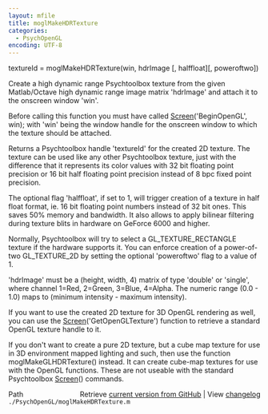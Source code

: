 ```yaml
---
layout: mfile
title: moglMakeHDRTexture
categories:
  - PsychOpenGL
encoding: UTF-8
---
```


textureId = moglMakeHDRTexture(win, hdrImage [, halffloat][, poweroftwo])

Create a high dynamic range Psychtoolbox texture from the given
Matlab/Octave high dynamic range image matrix 'hdrImage' and attach
it to the onscreen window 'win'.

Before calling this function you must have called [Screen](/docs/Screen)('BeginOpenGL', win);
with 'win' being the window handle for the onscreen window to
which the texture should be attached.

Returns a Psychtoolbox handle 'textureId' for the created 2D texture.
The texture can be used like any other Psychtoolbox texture, just
with the difference that it represents its color values with 32 bit
floating point precision or 16 bit half floating point precision
instead of 8 bpc fixed point precision.

The optional flag 'halffloat', if set to 1, will trigger creation of a
texture in half float format, ie. 16 bit floating point numbers instead
of 32 bit ones. This saves 50% memory and bandwidth. It also allows to
apply bilinear filtering during texture blits in hardware on GeForce 6000
and higher.

Normally, Psychtoolbox will try to select a GL\_TEXTURE\_RECTANGLE
texture if the hardware supports it. You can enforce creation of
a power-of-two GL\_TEXTURE\_2D by setting the optional 'poweroftwo'
flag to a value of 1.

'hdrImage' must be a (height, width, 4) matrix of type 'double' or
'single', where channel 1=Red, 2=Green, 3=Blue, 4=Alpha. The numeric
range (0.0 - 1.0) maps to (minimum intensity - maximum intensity).

If you want to use the created 2D texture for 3D OpenGL rendering
as well, you can use the [Screen](/docs/Screen)('GetOpenGLTexture') function to
retrieve a standard OpenGL texture handle to it.

If you don't want to create a pure 2D texture, but a cube map texture
for use in 3D environment mapped lighting and such, then use the
function moglMakeGLHDRTexture() instead. It can create cube-map
textures for use with the OpenGL functions. These are not useable
with the standard Psychtoolbox [Screen](/docs/Screen)() commands.



<div class="code_header" style="text-align:right;">
  <span style="float:left;">Path&nbsp;&nbsp;</span> <span class="counter">Retrieve <a href=
  "https://raw.github.com/Psychtoolbox-3/Psychtoolbox-3/beta/./PsychOpenGL/moglMakeHDRTexture.m">current version from GitHub</a> | View <a href=
  "https://github.com/Psychtoolbox-3/Psychtoolbox-3/commits/beta/./PsychOpenGL/moglMakeHDRTexture.m">changelog</a></span>
</div>
<div class="code">
  <code>./PsychOpenGL/moglMakeHDRTexture.m</code>
</div>
